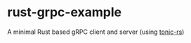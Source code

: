 # rust-grpc-example

A minimal Rust based gRPC client and server (using [tonic-rs](https://github.com/hyperium/tonic))
